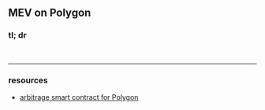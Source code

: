 ## MEV on Polygon

### tl; dr


<br>

---

### resources

* [arbitrage smart contract for Polygon](https://github.com/OnlyF0uR/Polygon-Arbitrage-Contract)
